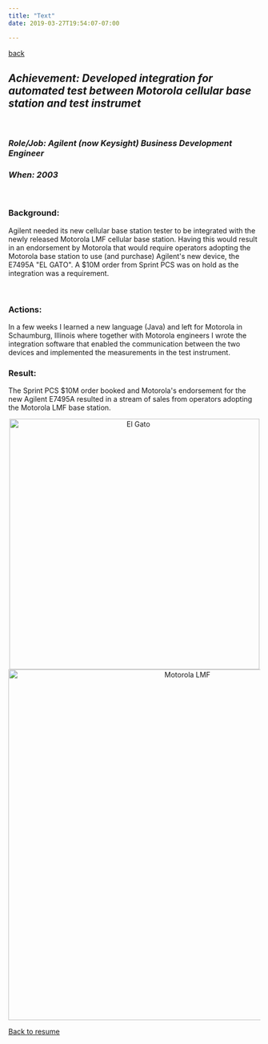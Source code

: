 ```yaml
---
title: "Text"
date: 2019-03-27T19:54:07-07:00

---
```

[back](/resume)
## ***Achievement: Developed integration for automated test between Motorola cellular base  station and test instrumet*** 
<p><br/></p>

### ***Role/Job: Agilent (now Keysight) Business Development Engineer***
### ***When: 2003***
<p><br/></p>
  
### Background:
Agilent needed its new cellular base station tester to be integrated with the newly released Motorola LMF cellular base station. Having this would result in an endorsement by Motorola that would require operators adopting the Motorola base station to use (and purchase) Agilent's new device, the E7495A "EL GATO". A $10M order from Sprint PCS was on hold as the integration was a requirement.<p><br/></p>

### Actions:
In a few weeks I learned a new language (Java) and left for Motorola in Schaumburg, Illinois where together with Motorola engineers I wrote the integration software that enabled the communication between the two devices and implemented the measurements in the test instrument.<br>

### Result:
The Sprint PCS $10M order booked and Motorola's endorsement for the new Agilent E7495A resulted in a stream of sales from operators adopting the Motorola LMF base station.


<!--
![El Gato](/img/ElGato.png)

![LMF](/img/MotoLMFElGato.png)
-->

<center> <img src="/img/ElGato.png" alt="El Gato"
	title="Agilent El Gato"  width="500" /> </center>


<center><img src="/img/motolmf.png" alt="Motorola LMF"
	title="Motorola LMF" width="700"  /></center>

[Back to resume](/resume) 